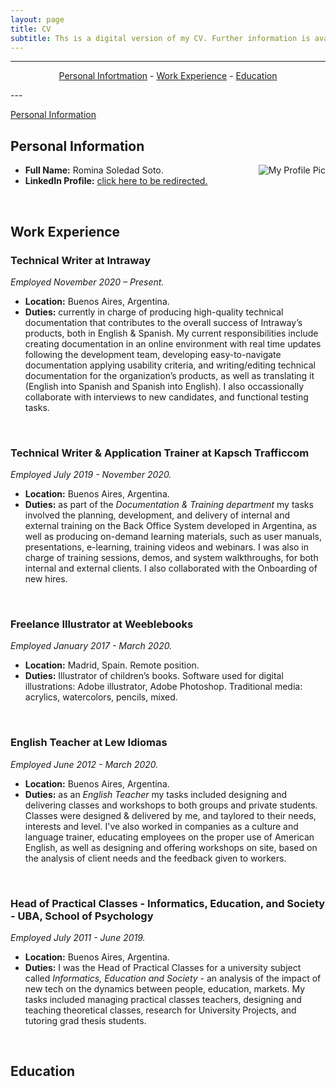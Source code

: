 ```yaml
---
layout: page
title: CV
subtitle: Ths is a digital version of my CV. Further information is available on my LinkedIn.
---
```


---
<center><p>
<div>
  <a href="/personal-information">Personal Infortmation</a> - 
  <a href="cv#work-experience">Work Experience</a> - 
  <a href="cv#education">Education</a>
</div>
</p></center>
---

[Personal Information](/cv#personal-information)


## Personal Information

<img src="https://media-exp3.licdn.com/dms/image/C4D03AQFq2e2CdTR5vQ/profile-displayphoto-shrink_200_200/0/1539183976974?e=1628726400&v=beta&t=ekAjlFzb3AWZRc4QVUoBb6rA3whMXBeyWGHv6YBjSmU" alt="My Profile Pic" align="right" />

* **Full Name:** Romina Soledad Soto.
* **LinkedIn Profile:** <a href="https://www.linkedin.com/in/romina-soto-098b4139/" target="_blank">click here to be redirected.</a>

&nbsp;

## Work Experience

### Technical Writer at Intraway

*Employed November 2020 – Present.*

* **Location:** Buenos Aires, Argentina.
* **Duties:** currently in charge of producing high-quality technical documentation that contributes to the overall success of Intraway’s products, both in English & Spanish.
My current responsibilities include creating documentation in an online environment with real time updates following the development team, developing easy-to-navigate documentation applying usability criteria, and writing/editing technical documentation for the organization’s products, as well as translating it (English into Spanish and Spanish into English). I also occassionally collaborate with interviews to new candidates, and functional testing tasks.

&nbsp;

### Technical Writer & Application Trainer at Kapsch Trafficcom

*Employed July 2019 - November 2020.*

* **Location:** Buenos Aires, Argentina.
* **Duties:** as part of the *Documentation & Training department* my tasks involved the planning, development, and delivery of internal and external training on the Back Office System developed in Argentina, as well as producing on-demand learning materials, such as user manuals, presentations, e-learning, training videos and webinars.
I was also in charge of training sessions, demos, and system walkthroughs, for both internal and external clients. I also collaborated with the Onboarding of new hires.

&nbsp;

### Freelance Illustrator at Weeblebooks

*Employed January 2017 - March 2020.*

* **Location:** Madrid, Spain. Remote position.
* **Duties:** Illustrator of children’s books. Software used for digital illustrations: Adobe illustrator, Adobe Photoshop. Traditional media: acrylics, watercolors, pencils, mixed.

&nbsp;

### English Teacher at Lew Idiomas

*Employed June 2012 - March 2020.*

* **Location:** Buenos Aires, Argentina.
* **Duties:** as an *English Teacher* my tasks included designing and delivering classes and workshops to both groups and private students. Classes were designed & delivered by me, and taylored to their needs, interests and level. I've also worked in companies as a culture and language trainer, educating employees on the proper use of American English, as well as designing and offering workshops on site, based on the analysis of client needs and the feedback given to workers.

&nbsp;

### Head of Practical Classes - Informatics, Education, and Society - UBA, School of Psychology

*Employed July 2011 - June 2019.*

* **Location:** Buenos Aires, Argentina.
* **Duties:** I was the Head of Practical Classes for a university subject called *Informatics, Education and Society* - an
analysis of the impact of new tech on the dynamics between people, education, markets. My tasks included managing practical classes teachers, designing and teaching theoretical classes, research for University Projects, and tutoring grad thesis students.

&nbsp;

## Education